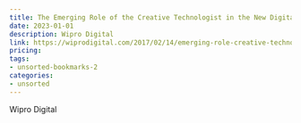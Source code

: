 ```yaml
---
title: The Emerging Role of the Creative Technologist in the New Digital Ecosystem
date: 2023-01-01
description: Wipro Digital
link: https://wiprodigital.com/2017/02/14/emerging-role-creative-technologist-new-digital-ecosystem/
pricing: 
tags: 
- unsorted-bookmarks-2 
categories: 
- unsorted 
---
```


Wipro Digital